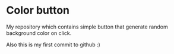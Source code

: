 # Color button

My repository which contains simple button that generate random background color on click.

Also this is my first commit to github :)
